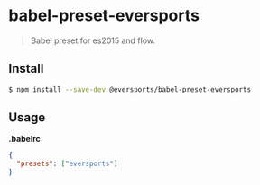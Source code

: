 # babel-preset-eversports

> Babel preset for es2015 and flow.

## Install

```sh
$ npm install --save-dev @eversports/babel-preset-eversports
```

## Usage

**.babelrc**

```json
{
  "presets": ["eversports"]
}
```
